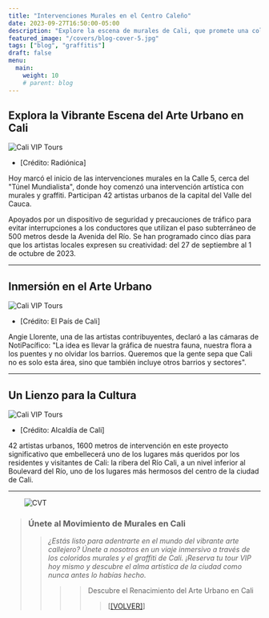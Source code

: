 ```yaml
---
title: "Intervenciones Murales en el Centro Caleño"
date: 2023-09-27T16:50:00-05:00
description: "Explore la escena de murales de Cali, que promete una colorida celebración del graffiti, el arte y la cultura."
featured_image: "/covers/blog-cover-5.jpg"
tags: ["blog", "graffitis"]
draft: false
menu:
  main:
    weight: 10
    # parent: blog
---
```


## Explora la Vibrante Escena del Arte Urbano en Cali

![Cali VIP Tours](/images/blog-15.jpg)

- [Crédito: Radiónica]

Hoy marcó el inicio de las intervenciones murales en la Calle 5, cerca del "Túnel Mundialista", donde hoy comenzó una intervención artística con murales y graffiti. Participan 42 artistas urbanos de la capital del Valle del Cauca.

Apoyados por un dispositivo de seguridad y precauciones de tráfico para evitar interrupciones a los conductores que utilizan el paso subterráneo de 500 metros desde la Avenida del Río. Se han programado cinco días para que los artistas locales expresen su creatividad: del 27 de septiembre al 1 de octubre de 2023.

---

## Inmersión en el Arte Urbano

![Cali VIP Tours](/images/blog-16.jpg)

- [Crédito: El País de Cali]

Angie Llorente, una de las artistas contribuyentes, declaró a las cámaras de NotiPacífico: "La idea es llevar la gráfica de nuestra fauna, nuestra flora a los puentes y no olvidar los barrios. Queremos que la gente sepa que Cali no es solo esta área, sino que también incluye otros barrios y sectores".

---

## Un Lienzo para la Cultura

![Cali VIP Tours](/images/blog-17.jpg)

- [Crédito: Alcaldía de Cali]

42 artistas urbanos, 1600 metros de intervención en este proyecto significativo que embellecerá uno de los lugares más queridos por los residentes y visitantes de Cali: la ribera del Río Cali, a un nivel inferior al Boulevard del Río, uno de los lugares más hermosos del centro de la ciudad de Cali.

---

&nbsp;&nbsp;&nbsp;&nbsp;&nbsp;&nbsp;&nbsp;&nbsp;![CVT](/logos/logo-trans-quarter.png)

> ### Únete al Movimiento de Murales en Cali
>
> > _¿Estás listo para adentrarte en el mundo del vibrante arte callejero? Únete a nosotros en un viaje inmersivo a través de los coloridos murales y el graffiti de Cali. ¡Reserva tu tour VIP hoy mismo y descubre el alma artística de la ciudad como nunca antes lo habías hecho._
> >
> > > 
> > >
> > > > Descubre el Renacimiento del Arte Urbano en Cali
> > > >
> > > > > [<a href="javascript:history.back()">[VOLVER]</a>]
